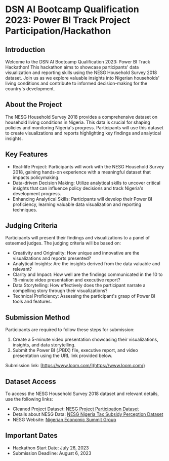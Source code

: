 # DSN AI Bootcamp Qualification 2023: Power BI Track Project Participation/Hackathon

## Introduction

Welcome to the DSN AI Bootcamp Qualification 2023: Power BI Track Hackathon! This hackathon aims to showcase participants' data visualization and reporting skills using the NESG Household Survey 2018 dataset. Join us as we explore valuable insights into Nigerian households' living conditions and contribute to informed decision-making for the country's development.

## About the Project

The NESG Household Survey 2018 provides a comprehensive dataset on household living conditions in Nigeria. This data is crucial for shaping policies and monitoring Nigeria's progress. Participants will use this dataset to create visualizations and reports highlighting key findings and analytical insights.

## Key Features

- Real-life Project: Participants will work with the NESG Household Survey 2018, gaining hands-on experience with a meaningful dataset that impacts policymaking.
- Data-driven Decision Making: Utilize analytical skills to uncover critical insights that can influence policy decisions and track Nigeria's development progress.
- Enhancing Analytical Skills: Participants will develop their Power BI proficiency, learning valuable data visualization and reporting techniques.

## Judging Criteria

Participants will present their findings and visualizations to a panel of esteemed judges. The judging criteria will be based on:

- Creativity and Originality: How unique and innovative are the visualizations and reports presented?
- Analytical Insights: Are the insights derived from the data valuable and relevant?
- Clarity and Impact: How well are the findings communicated in the 10 to 15-minute video presentation and executive report?
- Data Storytelling: How effectively does the participant narrate a compelling story through their visualizations?
- Technical Proficiency: Assessing the participant's grasp of Power BI tools and features.

## Submission Method

Participants are required to follow these steps for submission:

1. Create a 5-minute video presentation showcasing their visualizations, insights, and data storytelling.
2. Submit the Power BI (.PBIX) file, executive report, and video presentation using the URL link provided below.

Submission link: [https://www.loom.com/](https://www.loom.com/)

## Dataset Access

To access the NESG Household Survey 2018 dataset and relevant details, use the following links:

- Cleaned Project Dataset: [NESG Project Participation Dataset](link_here)
- Details about NESG Data: [NESG Nigeria Tax Subsidy Perception Dataset](link_here)
- NESG Website: [Nigerian Economic Summit Group](link_here)

## Important Dates

- Hackathon Start Date: July 26, 2023
- Submission Deadline: August 6, 2023


 
